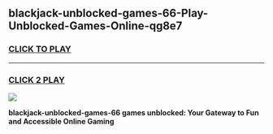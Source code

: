 
## blackjack-unblocked-games-66-Play-Unblocked-Games-Online-qg8e7
<h3>
<a href="https://premium76.site?title=blackjack-unblocked-games-66&ref=24A">CLICK TO PLAY</a></h3>
<hr>

<h3>
<a href="https://premium76.site?title=blackjack-unblocked-games-66&ref=24A">CLICK 2 PLAY</a>
  
</h3>

<a href="https://premium76.site?title=blackjack-unblocked-games-66&ref=24A"><img src="https://clearcache.store/games.png"></a>


**blackjack-unblocked-games-66 games unblocked: Your Gateway to Fun and Accessible Online Gaming**
